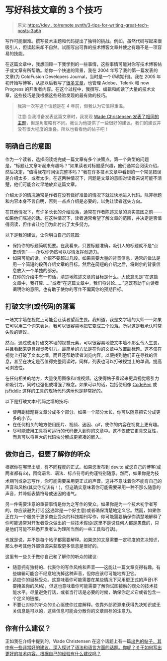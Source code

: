 # 写好科技文章的 3 个技巧

> 原文:[https://dev . to/remote synth/3-tips-for-writing-great-tech-posts-3a6h](https://dev.to/remotesynth/3-tips-for-writing-great-tech-posts-3a6h)

写作可能很难。撰写技术主题和代码提出了独特的挑战。例如，虽然代码写起来很吸引人，但读起来却不自然。试图写出可靠的技术博客文章并使之有趣不是一项容易的技能。

在这篇文章中，我想回顾一下我学到的一些事情，这些事情可能对你写技术博客帖子或文章有所帮助。给你一个快速的背景，我在 2004 年写了我的第一篇发表的文章(为 ColdFusion Developers Journal，当时是一个*印刷*期刊)。我在 2005 年初开始写博客，从那以后我写了[很多文章](https://remotesynthesis.com/publications/)，也管理 Adobe、Telerik 和 now Progress 的开发者内容。在这个过程中，我撰写、编辑和阅读了大量的技术文章，这些技巧是我根据这些经验发现的最有效的技巧。

> 我第一次写这个话题是在 4 年前，但我认为它值得重温。
> 
> 注意:当我准备发表这篇文章时，我发现 [Wade Christensen 发表了相同的主题](https://dev.to/astuteape/a-guide-to-better-technical-writing-1mdg)，但是角度略有不同。我认为他提供了一些很好的建议，我们的建议并没有很大程度的重叠。所以也看看他的帖子吧！

## [](#make-your-intentions-clear)明确自己的意图

作为一个读者，选择阅读或完成一篇文章有多个决策点。第一个典型的问题是，“标题让文章听起来有趣吗？”如果读者对标题感兴趣，他们通常会阅读介绍，然后决定，“值得我花时间读完整本吗？”我在许多技术文章中看到的一个常见错误是介绍太多，或者太少。在这两种情况下，问题是文章的意图对读者来说可能不清楚，他们可能会过早地放弃这篇文章。

介绍太少的情况通常是作者在没有做好准备的情况下就过快地进入代码。除非标题和内容本身不言自明，否则一点点介绍是必要的，以免让读者迷失方向。

在其他情况下，有许多长长的介绍段落，通常在作者陈述文章的真实意图之前——如果他们陈述的话。在这种情况下，读者通常希望了解文章的范围，并决定是否值得阅读，但作者让他们为此付出了太多努力。

以下是我的建议，让你明白自己的意图:

*   保持你的标题简明扼要。在我看来，只要标题准确，吸引人的标题就不是“点击诱饵”——所以你仍然可以尽情发挥创造力。
*   如果可能的话，介绍不要超过几段。如果需要大量的背景信息，通常的做法是用一个简短的段落介绍文章的目标，然后在简短的介绍之后，将剩余的背景信息放入一个单独的部分。
*   在你的介绍中有一句话，清楚地陈述文章的目标是什么。大致意思是“在这篇文章中，我打算……”或者“在这篇文章中，我们将讨论……”这既有助于向读者阐明你的意图，也有助于使你的写作不偏离你的预期目标。

## [](#break-the-wall-of-text-or-code)打破文字(或代码)的藩篱

一堵文字墙在视觉上可能会让读者望而生畏。我知道，我是文字墙的大师——如果它可以用三个词来表达，我可以很容易地把它变成三个段落。所以这是我承认时常失败的建议。

然而，通过使用打破文本墙的视觉元素，可以很容易地使文本墙不那么令人生畏，并且看起来更具视觉吸引力。最简单的方法是在你的文章中放置副标题。这不仅在视觉上打破了文本之墙，而且还帮助读者浏览内容，以便找到他们正在寻找的信息，甚至在决定是否值得完整阅读时。同样，列表也可以打破视觉上的单调，提高可浏览性。

在任何相关的地方，大量使用图像和/或视频。这使得帖子看起来更具视觉吸引力和吸引力，同时也强化或增强了概念。如果可以的话，包括使用像 [CodePen](https://codepen.io/) 或 [jsFiddle](https://jsfiddle.net/) 这样的工具的现场代码演示也是非常好的。

以下是打破文本/代码之墙的技巧:

*   使用副标题将文章分成多个部分。如果一个部分太长，你可以随意把它分成更多的小节。
*   在任何相关的地方使用图片、视频、迷因、gif，使你的内容在视觉上更有趣。
*   尽可能使用工具将可运行的代码嵌入到你的文章中。这不仅使它更具交互性，而且可以将巨大的代码块分解成更紧凑的嵌入。

## [](#be-yourself-but-know-your-audience)做你自己，但要了解你的听众

根据你在哪里出版，有不同程度的正式。如果您发布到 dev.to 或您自己的博客(或两者都有👍)，围绕语言、语法、标点符号的拘谨特别随意。然而，如果你是为技术期刊或杂志写作，你可能需要采用更正式的声音。这并不意味着你不能有自己的声音和风格(其实你应该有！)，但这确实意味着你可能需要采用一种不那么随意的声音，并降低表情符号或迷因的语气。

另一件需要注意的重要事情是你为之写作的受众。如果你是为一个技术初学者写的，你应该避免行话(这通常是一个好主意)或者确保清楚地定义它。然而，如果你正在为一个服务于更多商业受众的科技期刊写作，你可能需要确保你清楚地解释了你可能通常对开发者受众做出的一些技术假设(这里不是说任何人都是愚蠢的，只是他们可能不熟悉开发者认为理所当然的一些工具和行话)。

也就是说，并不是每个帖子都需要解释。如果您的文章需要一定程度的先决知识，那么参考其他外部资源来获取更多信息是很好的。

这里有一些关于做你自己和了解你的听众的建议:

*   随意拥有独特的、代表你的写作风格和声音——这能让一篇文章变得有趣。有些编辑可能会不经意地洗掉这种声音，但你应该尽可能地捍卫它。
*   适应你的目标受众。这意味着你可能需要在某些情况下采用更正式的声音(不要掩盖你的风格)，但这也意味着你可能需要了解你试图接触的观众的技术技能水平。尽量避免行话，或者当行话是必要的时候，确保你定义它或者包含一个定义的链接。
*   不要让对你的听众的关心驱使你过度解释。依靠外部资源来获得先决知识或无关信息是可以的，这些信息可能会分散你的文章目标的注意力。

## [](#what-are-your-suggestions)你有什么建议？

正如我在介绍中提到的，Wade Christensen 在这个话题上有一篇[出色的帖子，其中有一些非常好的建议，深入探讨了语法和语言方面的话题。你呢？关于如何写出更好的技术内容，根据自己的经验有什么建议吗？](https://dev.to/astuteape/a-guide-to-better-technical-writing-1mdg)